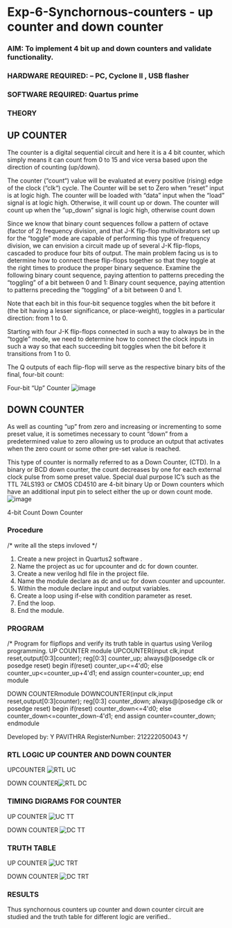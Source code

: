 # Exp-6-Synchornous-counters - up counter and down counter 
### AIM: To implement 4 bit up and down counters and validate  functionality.
### HARDWARE REQUIRED:  – PC, Cyclone II , USB flasher
### SOFTWARE REQUIRED:   Quartus prime
### THEORY 

## UP COUNTER 
The counter is a digital sequential circuit and here it is a 4 bit counter, which simply means it can count from 0 to 15 and vice versa based upon the direction of counting (up/down). 

The counter (“count“) value will be evaluated at every positive (rising) edge of the clock (“clk“) cycle.
The Counter will be set to Zero when “reset” input is at logic high.
The counter will be loaded with “data” input when the “load” signal is at logic high. Otherwise, it will count up or down.
The counter will count up when the “up_down” signal is logic high, otherwise count down

Since we know that binary count sequences follow a pattern of octave (factor of 2) frequency division, and that J-K flip-flop multivibrators set up for the “toggle” mode are capable of performing this type of frequency division, we can envision a circuit made up of several J-K flip-flops, cascaded to produce four bits of output.
The main problem facing us is to determine how to connect these flip-flops together so that they toggle at the right times to produce the proper binary sequence.
Examine the following binary count sequence, paying attention to patterns preceding the “toggling” of a bit between 0 and 1:
Binary count sequence, paying attention to patterns preceding the “toggling” of a bit between 0 and 1.

Note that each bit in this four-bit sequence toggles when the bit before it (the bit having a lesser significance, or place-weight), toggles in a particular direction: from 1 to 0.



 
 

Starting with four J-K flip-flops connected in such a way to always be in the “toggle” mode, we need to determine how to connect the clock inputs in such a way so that each succeeding bit toggles when the bit before it transitions from 1 to 0.

The Q outputs of each flip-flop will serve as the respective binary bits of the final, four-bit count:

 
 

Four-bit “Up” Counter
![image](https://user-images.githubusercontent.com/36288975/169644758-b2f4339d-9532-40c5-af40-8f4f8c942e2c.png)



## DOWN COUNTER 

As well as counting “up” from zero and increasing or incrementing to some preset value, it is sometimes necessary to count “down” from a predetermined value to zero allowing us to produce an output that activates when the zero count or some other pre-set value is reached.

This type of counter is normally referred to as a Down Counter, (CTD). In a binary or BCD down counter, the count decreases by one for each external clock pulse from some preset value. Special dual purpose IC’s such as the TTL 74LS193 or CMOS CD4510 are 4-bit binary Up or Down counters which have an additional input pin to select either the up or down count mode.
![image](https://user-images.githubusercontent.com/36288975/169644844-1a14e123-7228-4ed8-81a9-eb937dff4ac8.png)


4-bit Count Down Counter
### Procedure
/* write all the steps invloved */
1. Create a new project in Quartus2 software .
2. Name the project as uc for upcounter and dc for down counter.
3. Create a new verilog hdl file in the project file.
4. Name the module declare as dc and uc for down counter and upcounter.
5. Within the module declare input and output variables.
6. Create a loop using if-else with condition parameter as reset.
7. End the loop.
8. End the module.


### PROGRAM 
/*
Program for flipflops  and verify its truth table in quartus using Verilog programming.
UP COUNTER
module UPCOUNTER(input clk,input reset,output[0:3]counter);
reg[0:3] counter_up;
always@(posedge clk or posedge reset)
begin
if(reset)
counter_up<=4'd0;
else counter_up<=counter_up+4'd1;
end
assign counter=counter_up;
end module

DOWN COUNTERmodule DOWNCOUNTER(input clk,input reset,output[0:3]counter);
reg[0:3] counter_down;
always@(posedge clk or posedge reset)
begin
if(reset)
counter_down<=4'd0;
else
counter_down<=counter_down-4'd1;
end
assign counter=counter_down;
endmodule

Developed by: Y PAVITHRA
RegisterNumber: 212222050043 
*/






### RTL LOGIC UP COUNTER AND DOWN COUNTER  
UPCOUNTER
![RTL UC](https://github.com/pavithra2200891/Exp-7-Synchornous-counters-/assets/128951583/3c5ab512-8ef8-4583-ae62-8761a60e300b)

DOWN COUNTER![RTL DC](https://github.com/pavithra2200891/Exp-7-Synchornous-counters-/assets/128951583/c12cfb5b-09f0-4466-8626-b26d03910c7a)








### TIMING DIGRAMS FOR COUNTER  

UP COUNTER
![UC TT](https://github.com/pavithra2200891/Exp-7-Synchornous-counters-/assets/128951583/a8eab404-d409-45d4-87ca-87871090a034)

DOWN COUNTER
![DC TT](https://github.com/pavithra2200891/Exp-7-Synchornous-counters-/assets/128951583/bb7092ab-069d-4a72-91f0-9452681e7853)



### TRUTH TABLE 

UP COUNTER
![UC TRT](https://github.com/pavithra2200891/Exp-7-Synchornous-counters-/assets/128951583/659926ed-8b8c-46a7-8d08-bf65e83a12ea)

DOWN COUNTER
![DC TRT](https://github.com/pavithra2200891/Exp-7-Synchornous-counters-/assets/128951583/895c3680-0a32-4643-aaa7-cd608ad44d9d)




### RESULTS 
Thus synchornous counters up counter and down counter circuit are studied and the truth table for different logic are verified..
